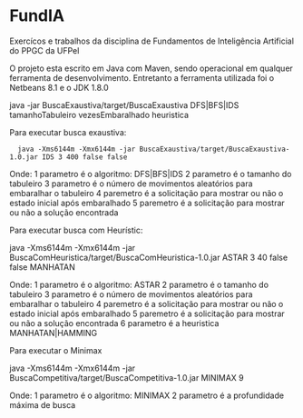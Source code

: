 # FundIA
Exercícos e trabalhos da disciplina de Fundamentos de Inteligência Artificial do PPGC da UFPel

O projeto esta escrito em Java com Maven, sendo operacional em qualquer ferramenta de desenvolvimento. Entretanto a 
ferramenta utilizada foi o Netbeans 8.1 e o JDK 1.8.0



java -jar BuscaExaustiva/target/BuscaExaustiva DFS|BFS|IDS tamanhoTabuleiro vezesEmbaralhado heuristica


Para executar busca exaustiva:

      java -Xms6144m -Xmx6144m -jar BuscaExaustiva/target/BuscaExaustiva-1.0.jar IDS 3 400 false false

Onde:
1 parametro é o algoritmo:  DFS|BFS|IDS
2 parametro é o tamanho do tabuleiro
3 parametro é o número de movimentos aleatórios para embaralhar o tabuleiro
4 paremetro é a solicitação para mostrar ou não o estado inicial após embaralhado
5 paremetro é a solicitação para mostrar ou não a solução encontrada



Para executar busca com Heurístic:

java -Xms6144m -Xmx6144m -jar BuscaComHeuristica/target/BuscaComHeuristica-1.0.jar ASTAR 3 40 false false MANHATAN

Onde:
1 parametro é o algoritmo:  ASTAR
2 parametro é o tamanho do tabuleiro
3 parametro é o número de movimentos aleatórios para embaralhar o tabuleiro
4 paremetro é a solicitação para mostrar ou não o estado inicial após embaralhado
5 paremetro é a solicitação para mostrar ou não a solução encontrada
6 parametro é a heuristica MANHATAN|HAMMING




Para executar o Minimax

java -Xms6144m -Xmx6144m -jar BuscaCompetitiva/target/BuscaCompetitiva-1.0.jar MINIMAX 9

Onde:
1 parametro é o algoritmo:  MINIMAX
2 parametro é a profundidade máxima de busca
